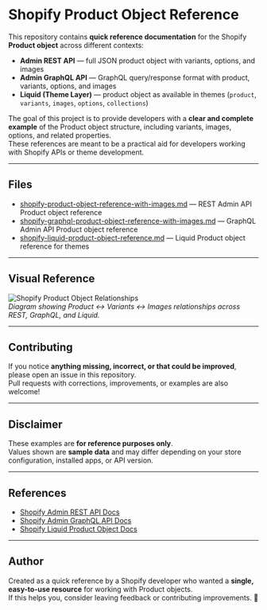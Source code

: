 # Shopify Product Object Reference

This repository contains **quick reference documentation** for the Shopify **Product object** across different contexts:

- **Admin REST API** — full JSON product object with variants, options, and images  
- **Admin GraphQL API** — GraphQL query/response format with product, variants, options, and images  
- **Liquid (Theme Layer)** — product object as available in themes (`product`, `variants`, `images`, `options`, `collections`)  

The goal of this project is to provide developers with a **clear and complete example** of the Product object structure, including variants, images, options, and related properties.  
These references are meant to be a practical aid for developers working with Shopify APIs or theme development.

---

## Files

- [shopify-product-object-reference-with-images.md](shopify-product-object-reference-with-images.md) — REST Admin API Product object reference  
- [shopify-graphql-product-object-reference-with-images.md](shopify-graphql-product-object-reference-with-images.md) — GraphQL Admin API Product object reference  
- [shopify-liquid-product-object-reference.md](shopify-liquid-product-object-reference.md) — Liquid Product object reference for themes  

---

## Visual Reference

![Shopify Product Object Relationships](shopify-product-relationships.png)  
*Diagram showing Product ↔ Variants ↔ Images relationships across REST, GraphQL, and Liquid.*

---

## Contributing

If you notice **anything missing, incorrect, or that could be improved**, please open an issue in this repository.  
Pull requests with corrections, improvements, or examples are also welcome!

---

## Disclaimer

These examples are **for reference purposes only**.  
Values shown are **sample data** and may differ depending on your store configuration, installed apps, or API version.

---

## References

- <a href="https://shopify.dev/docs/api/admin-rest/latest/resources/product" target="_blank">Shopify Admin REST API Docs</a>  
- <a href="https://shopify.dev/docs/api/admin-graphql/latest/objects/Product" target="_blank">Shopify Admin GraphQL API Docs</a>  
- <a href="https://shopify.dev/docs/api/liquid/objects/product" target="_blank">Shopify Liquid Product Object Docs</a>  

---

## Author

Created as a quick reference by a Shopify developer who wanted a **single, easy-to-use resource** for working with Product objects.  
If this helps you, consider leaving feedback or contributing improvements. 🚀
